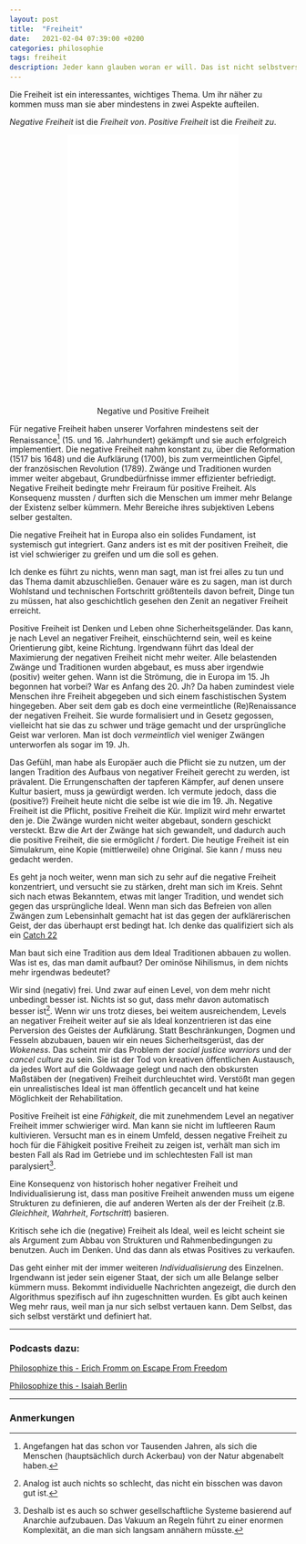 ```yaml
---
layout: post
title:  "Freiheit"
date:   2021-02-04 07:39:00 +0200
categories: philosophie
tags: freiheit
description: Jeder kann glauben woran er will. Das ist nicht selbstverständlich. Bei genauerer Betrachtung ist es sogar sehr seltsam, dass man das fundamentalste Gerüst in seinen Leben selbst bauen kann, es sogar muss.
---
```


Die Freiheit ist ein interessantes, wichtiges Thema. Um ihr näher zu kommen muss man sie aber mindestens in zwei Aspekte aufteilen. 

*Negative Freiheit* ist die *Freiheit von*.
*Positive Freiheit* ist die *Freiheit zu*.


<figure>
  <img class="marginauto" src='/assets/images/freiheit.png' width="300" style="background:none ; border:none; box-shadow:none"/>
  <figcaption>Negative und Positive Freiheit</figcaption>
</figure> 

<style>
.marginauto {
    margin: 10px auto 20px;
    display: block;
}
figcaption {
  text-align: center;
}
</style>


Für negative Freiheit haben unserer Vorfahren mindestens seit der Renaissance[^1] (15. und 16. Jahrhundert) gekämpft und sie auch erfolgreich implementiert. Die negative Freiheit nahm konstant zu, über die Reformation (1517 bis 1648) und die Aufklärung (1700), bis zum vermeintlichen Gipfel, der französischen Revolution (1789).
Zwänge und Traditionen wurden immer weiter abgebaut, Grundbedürfnisse immer effizienter befriedigt. Negative Freiheit bedingte mehr Freiraum für positive Freiheit. Als Konsequenz mussten / durften sich die Menschen um immer mehr Belange der Existenz selber kümmern. Mehr Bereiche ihres subjektiven Lebens selber gestalten. 

[^1]: Angefangen hat das schon vor Tausenden Jahren, als sich die Menschen (hauptsächlich durch Ackerbau) von der Natur abgenabelt haben.

Die negative Freiheit hat in Europa also ein solides Fundament, ist systemisch gut integriert. Ganz anders ist es mit der positiven Freiheit, die ist viel schwieriger zu greifen und um die soll es gehen.

Ich denke es führt zu nichts, wenn man sagt, man ist frei alles zu tun und das Thema damit abzuschließen. Genauer wäre es zu sagen, man ist durch Wohlstand und technischen Fortschritt größtenteils davon befreit, Dinge tun zu müssen, hat also geschichtlich gesehen den Zenit an negativer Freiheit erreicht.

Positive Freiheit ist Denken und Leben ohne Sicherheitsgeländer. Das kann, je nach Level an negativer Freiheit, einschüchternd sein, weil es keine Orientierung gibt, keine Richtung. 
Irgendwann führt das Ideal der Maximierung der negativen Freiheit nicht mehr weiter. Alle belastenden Zwänge und Traditionen wurden abgebaut, es muss aber irgendwie (positiv) weiter gehen. Wann ist die Strömung, die in Europa im 15. Jh begonnen hat vorbei? War es Anfang des 20. Jh? Da haben zumindest viele Menschen ihre Freiheit abgegeben und sich einem faschistischen System hingegeben. Aber seit dem gab es doch eine vermeintliche (Re)Renaissance der negativen Freiheit. Sie wurde formalisiert und in Gesetz gegossen, vielleicht hat sie das zu schwer und träge gemacht und der ursprüngliche Geist war verloren. Man ist doch *vermeintlich* viel weniger Zwängen unterworfen als sogar im 19. Jh. 

Das Gefühl, man habe als Europäer auch die Pflicht sie zu nutzen, um der langen Tradition des Aufbaus von negativer Freiheit gerecht zu werden, ist prävalent. Die Errungenschaften der tapferen Kämpfer, auf denen unsere Kultur basiert, muss ja gewürdigt werden. Ich vermute jedoch, dass die (positive?) Freiheit heute nicht die selbe ist wie die im 19. Jh. Negative Freiheit ist die Pflicht, positive Freiheit die Kür. Implizit wird mehr erwartet den je. Die Zwänge wurden nicht weiter abgebaut, sondern geschickt versteckt. Bzw die Art der Zwänge hat sich gewandelt, und dadurch auch die positive Freiheit, die sie ermöglicht / fordert. Die heutige Freiheit ist ein Simulakrum, eine Kopie (mittlerweile) ohne Original. Sie kann / muss neu gedacht werden.

Es geht ja noch weiter, wenn man sich zu sehr auf die negative Freiheit konzentriert, und versucht sie zu stärken, dreht man sich im Kreis. Sehnt sich nach etwas Bekanntem, etwas mit langer Tradition, und wendet sich gegen das ursprüngliche Ideal. Wenn man sich das Befreien von allen Zwängen zum Lebensinhalt gemacht hat ist das gegen der aufklärerischen Geist, der das überhaupt erst bedingt hat. Ich denke das qualifiziert sich als ein [Catch 22](https://de.wikipedia.org/wiki/Catch-22_(Dilemma) "catch 22")

Man baut sich eine Tradition aus dem Ideal Traditionen abbauen zu wollen. Was ist es, das man damit aufbaut? Der ominöse Nihilismus, in dem nichts mehr irgendwas bedeutet?

Wir sind (negativ) frei. Und zwar auf einen Level, von dem mehr nicht unbedingt besser ist. Nichts ist so gut, dass mehr davon automatisch besser ist[^2]. Wenn wir uns trotz dieses, bei weitem ausreichendem, Levels an negativer Freiheit weiter auf sie als Ideal konzentrieren ist das eine Perversion des Geistes der Aufklärung. Statt Beschränkungen, Dogmen und Fesseln abzubauen, bauen wir ein neues Sicherheitsgerüst, das der *Wokeness*. Das scheint mir das Problem der *social justice warriors* und der *cancel culture* zu sein. Sie ist der Tod von kreativen öffentlichen Austausch, da jedes Wort auf die Goldwaage gelegt und nach den obskursten Maßstäben der (negativen) Freiheit durchleuchtet wird. Verstößt man gegen ein unrealistisches Ideal ist man öffentlich gecancelt und hat keine Möglichkeit der Rehabilitation.

[^2]: Analog ist auch nichts so schlecht, das nicht ein bisschen was davon gut ist. 

Positive Freiheit ist eine *Fähigkeit*, die mit zunehmendem Level an negativer Freiheit immer schwieriger wird. Man kann sie nicht im luftleeren Raum kultivieren. Versucht man es in einem Umfeld, dessen negative Freiheit zu hoch für die Fähigkeit positive Freiheit zu zeigen ist, verhält man sich im besten Fall als Rad im Getriebe und im schlechtesten Fall ist man paralysiert[^3].

[^3]: Deshalb ist es auch so schwer gesellschaftliche Systeme basierend auf Anarchie aufzubauen. Das Vakuum an Regeln führt zu einer enormen Komplexität, an die man sich langsam annähern müsste. 

Eine Konsequenz von historisch hoher negativer Freiheit und Individualisierung ist, dass man positive Freiheit anwenden muss um eigene Strukturen zu definieren, die auf anderen Werten als der der Freiheit (z.B. *Gleichheit*, *Wahrheit*, *Fortschritt*) basieren.

Kritisch sehe ich die (negative) Freiheit als Ideal, weil es leicht scheint sie als Argument zum Abbau von Strukturen und Rahmenbedingungen zu benutzen. Auch im Denken. Und das dann als etwas Positives zu verkaufen.

Das geht einher mit der immer weiteren *Individualisierung* des Einzelnen. Irgendwann ist jeder sein eigener Staat, der sich um alle Belange selber kümmern muss. Bekommt individuelle Nachrichten angezeigt, die durch den Algorithmus spezifisch auf ihn zugeschnitten wurden. Es gibt auch keinen Weg mehr raus, weil man ja nur sich selbst vertauen kann. Dem Selbst, das sich selbst verstärkt und definiert hat.

------------------------
### Podcasts dazu:
[Philosophize this - Erich Fromm on Escape From Freedom](https://www.philosophizethis.org/podcast/episode-150-the-frankfurt-school-erich-fromm-on-love-mx2z9 "PT151")

[Philosophize this - Isaiah Berlin](https://www.philosophizethis.org/podcast/episode-140-isaiah-berlin-pt-1-pluralism "PT140")

------------------------
### Anmerkungen

